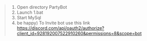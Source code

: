 
>1. Open directory PartyBot
>2. Launch 1.bat
>3. Start MySql
>4. be happy)
> To Invite bot use this link https://discord.com/api/oauth2/authorize?client_id=928192007522910260&permissions=8&scope=bot
